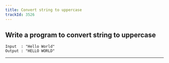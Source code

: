 ```yaml
---
title: Convert string to uppercase
trackId: 3526
---
```


## Write a program to convert string to uppercase

```
Input  : "Hello World"
Output : "HELLO WORLD"
```

---

